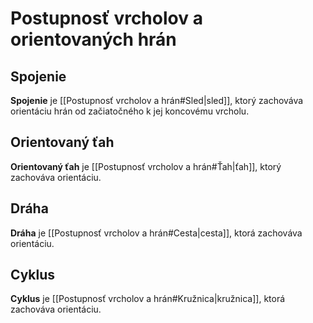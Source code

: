 # Postupnosť vrcholov a orientovaných hrán

## Spojenie
**Spojenie** je [[Postupnosť vrcholov a hrán#Sled|sled]], ktorý zachováva orientáciu hrán od začiatočného k jej koncovému vrcholu.

## Orientovaný ťah
**Orientovaný ťah** je [[Postupnosť vrcholov a hrán#Ťah|ťah]], ktorý zachováva orientáciu.

## Dráha
**Dráha** je [[Postupnosť vrcholov a hrán#Cesta|cesta]], ktorá zachováva orientáciu.

## Cyklus
**Cyklus** je [[Postupnosť vrcholov a hrán#Kružnica|kružnica]], ktorá zachováva orientáciu.